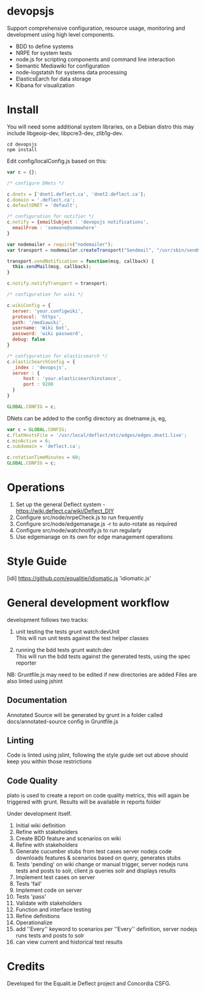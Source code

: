 devopsjs
========

Support comprehensive configuration, resource usage, monitoring and development using high level components.

* BDD to define systems
* NRPE for system tests
* node.js for scripting components and command line interaction
* Semantic Mediawiki for configuration
* node-logstatsh for systems data processing
* ElasticsEarch for data storage
* Kibana for visualization

# Install

You will need some additional system libraries, on a Debian distro this may include libgeoip-dev, libpcre3-dev, zlib1g-dev.

    cd devopsjs 
    npm install

Edit config/localConfig.js based on this:

```javascript
var c = {};

/* configure DNets */

c.dnets = ['dnet1.deflect.ca', 'dnet2.deflect.ca'];
c.domain = '.deflect.ca';
c.defaultDNET = 'default';

/* configuration for notifier */
c.notify = {emailSubject : 'devopsjs notifications',
  emailFrom : 'someone@somewhere'
}

var nodemailer = require("nodemailer");
var transport = nodemailer.createTransport("Sendmail", "/usr/sbin/sendmail");

transport.sendNotification = function(msg, callback) {
  this.sendMail(msg, callback);
}

c.notify.notifyTransport = transport;

/* configuration for wiki */

c.wikiConfig = {
  server: 'your.configwiki',
  protocol: 'https',
  path: '/mediawiki',
  username: 'Wiki bot',
  password: 'wiki password',
  debug: false
}

/* configuration for elasticsearch */
c.elasticSearchConfig = {
  _index : 'devopsjs',
  server : {
      host : 'your.elasticsearchinstance',
      port : 9200
  }
}

GLOBAL.CONFIG = c;

```

DNets can be added to the config directory as dnetname.js, eg, 

```javascript
var c = GLOBAL.CONFIG;
c.flatHostsFile = '/usr/local/deflect/etc/edges/edges.dnet1.live';
c.minActive = 6;
c.subdomain = 'deflect.ca';

c.rotationTimeMinutes = 60;
GLOBAL.CONFIG = c;
```

# Operations

1. Set up the general Deflect system - https://wiki.deflect.ca/wiki/Deflect_DIY
1. Configure src/node/nrpeCheck.js to run frequently
1. Configure src/node/edgemanage.js -r to auto-rotate as required
1. Configure src/node/watchnotify.js to run regularly
1. Use edgemanage on its own for edge management operations

# Style Guide
[idi] https://github.com/equalitie/idiomatic.js 'idiomatic.js'

# General development workflow

development follows two tracks:

1. unit testing the tests
grunt watch:devUnit  
This will run unit tests against the test helper classes

2. running the bdd tests 
grunt watch:dev  
This will run the bdd tests against the generated tests, using the spec reporter

NB: Gruntfile.js may need to be edited if new directories are added
Files are also linted using jshint

## Documentation
Annotated Source will be generated by grunt in a folder called docs/annotated-source
config in Gruntfile.js

## Linting
Code is linted using jslint, following the style guide set out above should keep you within those restrictions

## Code Quality
plato is used to create a report on code quality metrics, this will again be triggered with grunt. Results will be available in reports folder



Under development itself.

1. Initial wiki definition
  1. Refine with stakeholders
1. Create BDD feature and scenarios on wiki
  1. Refine with stakeholders
1. Generate cucumber stubs from test cases <ref name="cukedef">server nodejs code downloads features & scenarios based on query, generates stubs</ref>
  1. Tests 'pending' <ref name="runtests">on wiki change or manual trigger, server nodejs runs tests and posts to solr, client js queries solr and displays results</ref>
1. Implement test cases on server<ref name="cukedef" />
  1. Tests 'fail' <ref name="runtests" />
1. Implement code on server<ref name="cukedef" />
  1. Tests 'pass' <ref name="runtests" />
1. Validate with stakeholders
  1. Function and interface testing
1. Refine definitions
1. Operationalize
  1. add ''Every'' keyword to scenarios <ref name="every">per ''Every'' definition, server nodejs runs tests and posts to solr</ref>
  1. can view current and historical test results

# Credits

Developed for the Equalit.ie Deflect project and Concordia CSFG.

